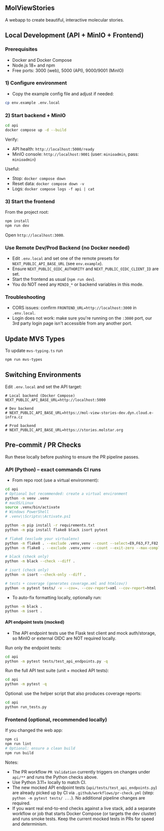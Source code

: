 ## MolViewStories

A webapp to create beautiful, interactive molecular stories.

## Local Development (API + MinIO + Frontend)

### Prerequisites
- Docker and Docker Compose
- Node.js 18+ and npm
- Free ports: 3000 (web), 5000 (API), 9000/9001 (MinIO)

### 1) Configure environment
- Copy the example config file and adjust if needed:
```bash
cp env.example .env.local
```

### 2) Start backend + MinIO
```bash
cd api
docker compose up -d --build
```
Verify:
- API health: `http://localhost:5000/ready`
- MinIO console: `http://localhost:9001` (user: `minioadmin`, pass: `minioadmin`)

Useful:
- Stop: `docker compose down`
- Reset data: `docker compose down -v`
- Logs: `docker compose logs -f api | cat`

### 3) Start the frontend
From the project root:
```bash
npm install
npm run dev
```
Open `http://localhost:3000`.

### Use Remote Dev/Prod Backend (no Docker needed)
- Edit `.env.local` and set one of the remote presets for `NEXT_PUBLIC_API_BASE_URL` (see `env.example`).
- Ensure `NEXT_PUBLIC_OIDC_AUTHORITY` and `NEXT_PUBLIC_OIDC_CLIENT_ID` are set.
- Start the frontend as usual (`npm run dev`).
- You do NOT need any `MINIO_*` or backend variables in this mode.

### Troubleshooting
- CORS issues: confirm `FRONTEND_URL=http://localhost:3000` in `.env.local`.
- Login does not work: make sure you're running on the `:3000` port, our 3rd party login page isn't accessible from any another port.


## Update MVS Types

To update `mvs-typing.ts` run

```bash
npm run mvs-types
```

## Switching Environments

Edit `.env.local` and set the API target:

```env
# Local backend (Docker Compose)
NEXT_PUBLIC_API_BASE_URL=http://localhost:5000

# Dev backend
# NEXT_PUBLIC_API_BASE_URL=https://mol-view-stories-dev.dyn.cloud.e-infra.cz

# Prod backend
# NEXT_PUBLIC_API_BASE_URL=https://stories.molstar.org
```

## Pre-commit / PR Checks

Run these locally before pushing to ensure the PR pipeline passes.

### API (Python) – exact commands CI runs
- From repo root (use a virtual environment):

```bash
cd api
# Optional but recommended: create a virtual environment
python -m venv .venv
# macOS/Linux
source .venv/bin/activate
# Windows PowerShell
# .venv\\Scripts\\Activate.ps1

python -m pip install -r requirements.txt
python -m pip install flake8 black isort pytest

# flake8 (exclude your virtualenv)
python -m flake8 . --exclude .venv,venv --count --select=E9,F63,F7,F82 --show-source --statistics
python -m flake8 . --exclude .venv,venv --count --exit-zero --max-complexity=10 --max-line-length=127 --statistics

# black (check only)
python -m black --check --diff .

# isort (check only)
python -m isort --check-only --diff .

# tests + coverage (generates coverage.xml and htmlcov/)
python -m pytest tests/ -v --cov=. --cov-report=xml --cov-report=html
```

- To auto-fix formatting locally, optionally run:

```bash
python -m black .
python -m isort .
```

#### API endpoint tests (mocked)
- The API endpoint tests use the Flask test client and mock auth/storage, so MinIO or external OIDC are NOT required locally.

Run only the endpoint tests:

```bash
cd api
python -m pytest tests/test_api_endpoints.py -q
```

Run the full API test suite (unit + mocked API tests):

```bash
cd api
python -m pytest -q
```

Optional: use the helper script that also produces coverage reports:

```bash
cd api
python run_tests.py
```

### Frontend (optional, recommended locally)

If you changed the web app:

```bash
npm ci
npm run lint
# Optional: ensure a clean build
npm run build
```

Notes:
- The PR workflow `PR Validation` currently triggers on changes under `api/**` and runs the Python checks above.
- Use Python 3.11+ locally to match CI.
- The new mocked API endpoint tests (`api/tests/test_api_endpoints.py`) are already picked up by CI via `.github/workflows/pr-check.yml` (step: `python -m pytest tests/ ...`). No additional pipeline changes are required.
- If you want real end-to-end checks against a live stack, add a separate workflow or job that starts Docker Compose (or targets the dev cluster) and runs smoke tests. Keep the current mocked tests in PRs for speed and determinism.
